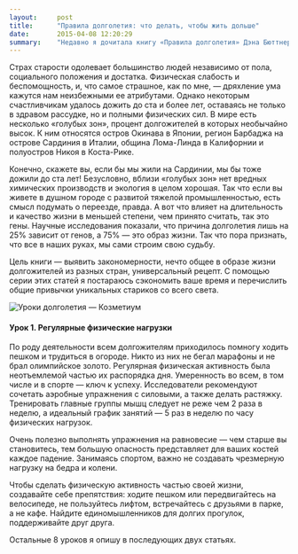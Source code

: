 ```yaml
---
layout:     post
title:      "Правила долголетия: что делать, чтобы жить дольше"
date:       2015-04-08 12:20:29
summary:    "Недавно я дочитала книгу «Правила долголетия» Дэна Бюттнера, написанную по результатам масштабного исследования журнала National Geographic. Дэн с коллегами посетили четыре так называемые голубые зоны — территории, где процент долгожителей невероятно высок. В этой серии статей я постаралась кратко изложить вещи, объединяющие людей, которым удалось преодолеть 100-летнюю отметку и остаться при этом бодрыми и полными энергии."
---
```


Страх старости одолевает большинство людей независимо от пола, социального положения и достатка. Физическая слабость и беспомощность, и, что самое страшное, как по мне, — дряхление ума кажутся нам неизбежными ее атрибутами. Однако некоторым счастливчикам удалось дожить до ста и более лет, оставаясь не только в здравом рассудке, но и полными физических сил. В мире есть несколько «голубых зон», процент долгожителей в которых необычайно высок. К ним относятся остров Окинава в Японии, регион Барбаджа на острове Сардиния в Италии, община Лома-Линда в Калифорнии и полуостров Никоя в Коста-Рике.

Конечно, скажете вы, если бы мы жили на Сардинии, мы бы тоже дожили до ста лет! Безусловно, вблизи «голубых зон» нет вредных химических производств и экология в целом хорошая. Так что если вы живете в душном городе с развитой тяжелой промышленностью, есть смысл подумать о переезде, правда. А вот что влияет на длительность и качество жизни в меньшей степени, чем принято считать, так это гены. Научные исследования показали, что причина долголетия лишь на 25% зависит от генов, а 75% — это образ жизни. Так что пора признать, что все в наших руках, мы сами строим свою судьбу.

Цель книги — выявить закономерности, нечто общее в образе жизни долгожителей из разных стран, универсальный рецепт. С помощью серии этих статей я постараюсь сэкономить ваше время и перечислить общие привычки уникальных стариков со всего света.

![Уроки долголетия — Козметиум](https://dl.dropboxusercontent.com/u/4402725/kozmetium/2015-04-08/grannies.jpg)

#### Урок 1. Регулярные физические нагрузки
По роду деятельности всем долгожителям приходилось помногу ходить пешком и трудиться в огороде. Никто из них не бегал марафоны и не брал олимпийское золото. Регулярная физическая активность была неотъемлемой частью их распорядка дня. Умеренность во всем, в том числе и в спорте — ключ к успеху. Исследователи рекомендуют сочетать аэробные упражнения с силовыми, а также делать растяжку. Тренировать главные группы мышц следует не реже чем 2 раза в неделю, а идеальный график занятий — 5 раз в неделю по часу физических нагрузок.

Очень полезно выполнять упражнения на равновесие — чем старше вы становитесь, тем большую опасность представляет для ваших костей каждое падение. Занимаясь спортом, важно не создавать чрезмерную нагрузку на бедра и колени.

Чтобы сделать физическую активность частью своей жизни, создавайте себе препятствия: ходите пешком или передвигайтесь на велосипеде, не пользуйтесь лифтом, встречайтесь с друзьями в парке, а не кафе. Найдите единомышленников для долгих прогулок, поддерживайте друг друга.

Остальные 8 уроков я опишу в последующих двух статьях.